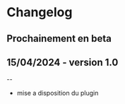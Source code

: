 
# Changelog

## Prochainement en beta

## **15/04/2024** - version 1.0
--
* mise a disposition du plugin
